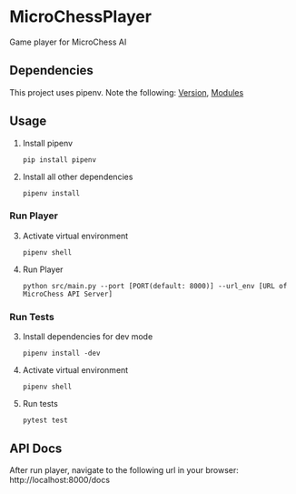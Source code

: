 # MicroChessPlayer

Game player for MicroChess AI

## Dependencies

This project uses pipenv. Note the following: [Version](Pipfile), [Modules](Pipfile.lock)

## Usage

1. Install pipenv

    ```
    pip install pipenv
    ```

1. Install all other dependencies

    ```
    pipenv install
    ```

### Run Player

3. Activate virtual environment

    ```
    pipenv shell
    ```

3. Run Player

    ```
    python src/main.py --port [PORT(default: 8000)] --url_env [URL of MicroChess API Server]
    ```

### Run Tests

3. Install dependencies for dev mode

    ```
    pipenv install -dev
    ```

3. Activate virtual environment

    ```
    pipenv shell
    ```

3. Run tests

    ```
    pytest test
    ```

## API Docs

After run player, navigate to the following url in your browser: http://localhost:8000/docs
